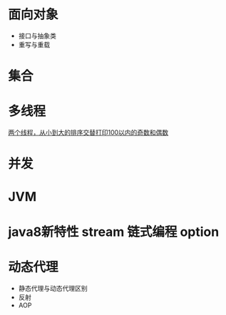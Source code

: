 # 面向对象
  - 接口与抽象类
  - 重写与重载
# 集合

# 多线程
[两个线程，从小到大的排序交替打印100以内的奇数和偶数](https://www.cnblogs.com/study-everyday/p/6292738.html)
# 并发

# JVM

# java8新特性 stream 链式编程 option


# 动态代理
  - 静态代理与动态代理区别
  - 反射
  - AOP
